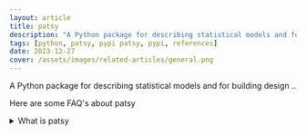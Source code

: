 ```yaml
---
layout: article
title: patsy
description: "A Python package for describing statistical models and for building design .."
tags: [python, patsy, pypi patsy, pypi, references]
date: 2023-12-27
cover: /assets/images/related-articles/general.png
---
```


A Python package for describing statistical models and for building design ..

Here are some FAQ's about patsy
<details>
<summary>What is patsy</summary>
A Python package for describing statistical models and for building design ..
</details>
